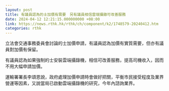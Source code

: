 ```yaml
---
layout: post
title: 有議員認為的士加價有需要　另有議員相信雲端攝錄可改善服務
date: 2024-04-12 12:21:15.000000000 +08:00
link: https://news.rthk.hk/rthk/ch/component/k2/1748579-20240412.htm
categories: rthk
---
```


立法會交通事務委員會討論的士加價申請，有議員認為加價有實質需要，但亦有議員對加價有保留。

有議員認為如果強制的士安裝雲端攝錄機，相信可改善服務，提高司機收入，因而不用大幅申請加價。

運輸署署長李頌恩說，政府處理加價申請時會做好把關，平衡市民接受程度及業界營運等因素，又說當局已啟動雲端攝錄機的研究，今年內諮詢業界。
